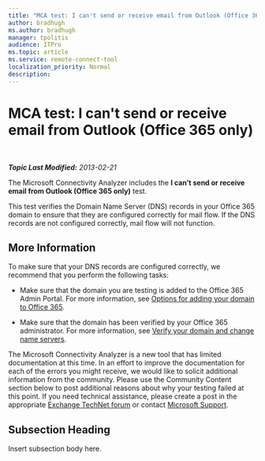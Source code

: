 ```yaml
---
title: "MCA test: I can't send or receive email from Outlook (Office 365 only)"
author: bradhugh
ms.author: bradhugh
manager: tpolitis
audience: ITPro 
ms.topic: article 
ms.service: remote-connect-tool
localization_priority: Normal
description: 
---
```


<div data-xmlns="http://www.w3.org/1999/xhtml">

<div class="topic" data-xmlns="http://www.w3.org/1999/xhtml" data-msxsl="urn:schemas-microsoft-com:xslt" data-cs="http://msdn.microsoft.com/en-us/">

<div data-asp="http://msdn2.microsoft.com/asp">

# MCA test: I can't send or receive email from Outlook (Office 365 only)

</div>

<div id="mainSection">

<div id="mainBody">

<span> </span>

_**Topic Last Modified:** 2013-02-21_

The Microsoft Connectivity Analyzer includes the **I can’t send or receive email from Outlook (Office 365 only)** test.

This test verifies the Domain Name Server (DNS) records in your Office 365 domain to ensure that they are configured correctly for mail flow. If the DNS records are not configured correctly, mail flow will not function.

<div>

## More Information

To make sure that your DNS records are configured correctly, we recommend that you perform the following tasks:

  - Make sure that the domain you are testing is added to the Office 365 Admin Portal. For more information, see [Options for adding your domain to Office 365](http://go.microsoft.com/fwlink/p/?linkid=285340).

  - Make sure that the domain has been verified by your Office 365 administrator. For more information, see [Verify your domain and change name servers](http://go.microsoft.com/fwlink/p/?linkid=285342).

The Microsoft Connectivity Analyzer is a new tool that has limited documentation at this time. In an effort to improve the documentation for each of the errors you might receive, we would like to solicit additional information from the community. Please use the Community Content section below to post additional reasons about why your testing failed at this point. If you need technical assistance, please create a post in the appropriate [Exchange TechNet forum](http://go.microsoft.com/fwlink/p/?linkid=73420) or contact [Microsoft Support](http://go.microsoft.com/fwlink/p/?linkid=8158).

<div>

## Subsection Heading

Insert subsection body here.

</div>

</div>

</div>

<span> </span>

</div>

</div>

</div>

